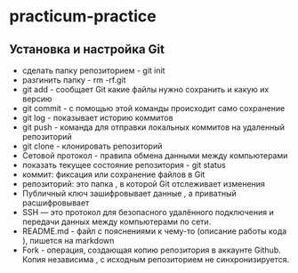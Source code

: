 # practicum-practice
## Установка и настройка Git
- сделать папку репозиторием - git init
- разгинить папку - rm -rf.git
- git add - сообщает Git какие файлы нужно сохранить и какую их версию 
- git commit - с помощью этой команды происходит само сохранение
- git log - показывает историю коммитов
- git push - команда для отправки локальных коммитов на удаленный репозиторий
- git clone - клонировать репозиторий
- Сетовой протокол - правила обмена данными между компьютерами
- показать текущее состояние репозитория - git status
- коммит: фиксация или сохранение файлов в Git
- репозиторий: это  папка , в которой Git отслеживает изменения
- Публичный ключ зашифровывает данные , а приватный расшифровывает
- SSH — это протокол для безопасного удалённого подключения и передачи данных между компьютерами по сети.
- README.md - файл с пояснениями к чему-то (описание работы кода ), пишется на markdown
- Fork - операция, создающая копию репозитория в аккаунте Github. Копия независима , с исходным репозиторием не синхронизируется.
